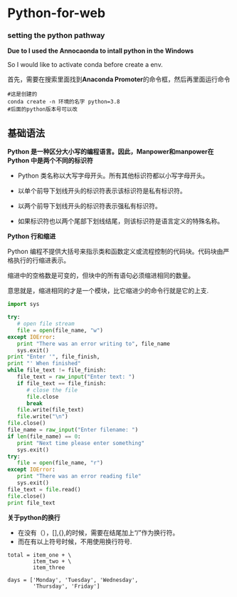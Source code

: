 # Python-for-web

### setting the python pathway

**Due to I used the Annocaonda to intall python in the Windows**

So I would like to activate conda before create a env.

首先，需要在搜索里面找到**Anaconda Promoter**的命令框，然后再里面运行命令

```
#这是创建的
conda create -n 环境的名字 python=3.8
#后面的python版本号可以改
```

## 基础语法

**Python 是一种区分大小写的编程语言。因此，Manpower和manpower在 Python 中是两个不同的标识符**

- Python 类名称以大写字母开头。所有其他标识符都以小写字母开头。

- 以单个前导下划线开头的标识符表示该标识符是私有标识符。

- 以两个前导下划线开头的标识符表示强私有标识符。

- 如果标识符也以两个尾部下划线结尾，则该标识符是语言定义的特殊名称。


**Python 行和缩进**

Python 编程不提供大括号来指示类和函数定义或流程控制的代码块。代码块由严格执行的行缩进表示。

缩进中的空格数是可变的，但块中的所有语句必须缩进相同的数量。

意思就是，缩进相同的才是一个模块，比它缩进少的命令行就是它的上支.

```PYTHON
import sys

try:
   # open file stream
   file = open(file_name, "w")
except IOError:
   print "There was an error writing to", file_name
   sys.exit()
print "Enter '", file_finish,
print "' When finished"
while file_text != file_finish:
   file_text = raw_input("Enter text: ")
   if file_text == file_finish:
      # close the file
      file.close
      break
   file.write(file_text)
   file.write("\n")
file.close()
file_name = raw_input("Enter filename: ")
if len(file_name) == 0:
   print "Next time please enter something"
   sys.exit()
try:
   file = open(file_name, "r")
except IOError:
   print "There was an error reading file"
   sys.exit()
file_text = file.read()
file.close()
print file_text

```

**关于python的换行**

- 在没有（），[],{},的时候，需要在结尾加上“/”作为换行符。
- 而在有以上符号时候，不用使用换行符号.

```
total = item_one + \
        item_two + \
        item_three
```

```
days = ['Monday', 'Tuesday', 'Wednesday',
        'Thursday', 'Friday']
```
